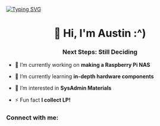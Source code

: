 [![Typing SVG](https://readme-typing-svg.herokuapp.com?color=39c5bb&lines=%F0%9F%91%8B+Hi%2C+I%E2%80%99m+Austin!+:^%29)](https://git.io/typing-svg)


<h1 align="center">👋 Hi, I'm Austin :^)</h1>
<h3 align="center">Next Steps: Still Deciding</h3>

- 🔭 I’m currently working on **making a Raspberry Pi NAS**

- 🌱 I’m currently learning **in-depth hardware components**

- 🤝 I’m interested in **SysAdmin Materials**

- ⚡ Fun fact **I collect LP!**

<h3 align="left">Connect with me:</h3>
<p align="left">
</p>
